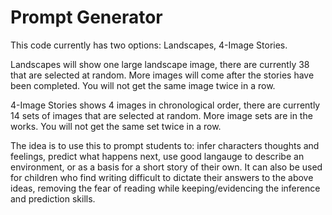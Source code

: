 # Prompt Generator

This code currently has two options: Landscapes, 4-Image Stories. 

Landscapes will show one large landscape image, there are currently 38 that are selected at random. More images will come after the stories have been completed. You will not get the same image twice in a row.

4-Image Stories shows 4 images in chronological order, there are currently 14 sets of images that are selected at random. More image sets are in the works. You will not get the same set twice in a row.

The idea is to use this to prompt students to: infer characters thoughts and feelings, predict what happens next, use good langauge to describe an environment, or as a basis for a short story of their own. It can also be used for children who find writing difficult to dictate their answers to the above ideas, removing the fear of reading while keeping/evidencing the inference and prediction skills.
